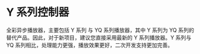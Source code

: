 # Y 系列控制器

全彩异步播放器，主要包括 Y 系列 与 YQ 系列播放器，其中 Y 系列为 YQ 系列的替代产品。因此，对于新项目，建议您直接采用最新的 Y 系列播放器。Y 系列与 YQ 系列相比，处理能力更强，播放效果更好，二次开发支持更加完善。